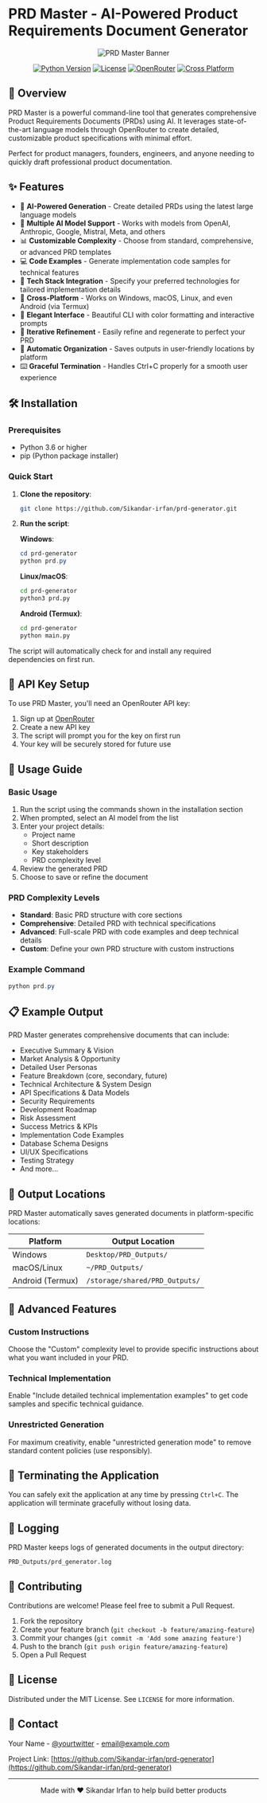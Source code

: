 # PRD Master - AI-Powered Product Requirements Document Generator

<div align="center">

![PRD Master Banner](https://img.shields.io/badge/PRD%20Master-AI%20Powered%20PRD%20Generator-blue?style=for-the-badge&logo=openai)

[![Python Version](https://img.shields.io/badge/Python-3.6%2B-blue.svg)](https://www.python.org/downloads/)
[![License](https://img.shields.io/badge/License-MIT-green.svg)](LICENSE)
[![OpenRouter](https://img.shields.io/badge/Powered%20by-OpenRouter-orange.svg)](https://openrouter.ai/)
[![Cross Platform](https://img.shields.io/badge/Platform-Windows%20%7C%20MacOS%20%7C%20Linux%20%7C%20Android-lightgrey.svg)](https://github.com/yourusername/prd-generator)

</div>

## 🚀 Overview

PRD Master is a powerful command-line tool that generates comprehensive Product Requirements Documents (PRDs) using AI. It leverages state-of-the-art language models through OpenRouter to create detailed, customizable product specifications with minimal effort.

Perfect for product managers, founders, engineers, and anyone needing to quickly draft professional product documentation.


## ✨ Features

- 🧠 **AI-Powered Generation** - Create detailed PRDs using the latest large language models
- 🌈 **Multiple AI Model Support** - Works with models from OpenAI, Anthropic, Google, Mistral, Meta, and others
- 📊 **Customizable Complexity** - Choose from standard, comprehensive, or advanced PRD templates
- 💻 **Code Examples** - Generate implementation code samples for technical features
- 🔧 **Tech Stack Integration** - Specify your preferred technologies for tailored implementation details
- 📱 **Cross-Platform** - Works on Windows, macOS, Linux, and even Android (via Termux)
- 🎨 **Elegant Interface** - Beautiful CLI with color formatting and interactive prompts
- 🔄 **Iterative Refinement** - Easily refine and regenerate to perfect your PRD
- 📁 **Automatic Organization** - Saves outputs in user-friendly locations by platform
- ⌨️ **Graceful Termination** - Handles Ctrl+C properly for a smooth user experience

## 🛠️ Installation

### Prerequisites

- Python 3.6 or higher
- pip (Python package installer)

### Quick Start

1. **Clone the repository**:
   ```bash
   git clone https://github.com/Sikandar-irfan/prd-generator.git
   ```

2. **Run the script**:

   **Windows**:
   ```powershell
   cd prd-generator
   python prd.py
   ```

   **Linux/macOS**:
   ```bash
   cd prd-generator
   python3 prd.py
   ```

   **Android (Termux)**:
   ```bash
   cd prd-generator
   python main.py
   ```

The script will automatically check for and install any required dependencies on first run.

## 🔑 API Key Setup

To use PRD Master, you'll need an OpenRouter API key:

1. Sign up at [OpenRouter](https://openrouter.ai/keys)
2. Create a new API key
3. The script will prompt you for the key on first run
4. Your key will be securely stored for future use

## 📖 Usage Guide

### Basic Usage

1. Run the script using the commands shown in the installation section
2. When prompted, select an AI model from the list
3. Enter your project details:
   - Project name
   - Short description
   - Key stakeholders
   - PRD complexity level
4. Review the generated PRD
5. Choose to save or refine the document

### PRD Complexity Levels

- **Standard**: Basic PRD structure with core sections
- **Comprehensive**: Detailed PRD with technical specifications
- **Advanced**: Full-scale PRD with code examples and deep technical details
- **Custom**: Define your own PRD structure with custom instructions

### Example Command

```powershell
python prd.py
```

## 📋 Example Output

PRD Master generates comprehensive documents that can include:

- Executive Summary & Vision
- Market Analysis & Opportunity
- Detailed User Personas
- Feature Breakdown (core, secondary, future)
- Technical Architecture & System Design
- API Specifications & Data Models
- Security Requirements
- Development Roadmap
- Risk Assessment
- Success Metrics & KPIs
- Implementation Code Examples
- Database Schema Designs
- UI/UX Specifications
- Testing Strategy
- And more...

## 📂 Output Locations

PRD Master automatically saves generated documents in platform-specific locations:

| Platform | Output Location |
|----------|----------------|
| Windows | `Desktop/PRD_Outputs/` |
| macOS/Linux | `~/PRD_Outputs/` |
| Android (Termux) | `/storage/shared/PRD_Outputs/` |

## 🔄 Advanced Features

### Custom Instructions

Choose the "Custom" complexity level to provide specific instructions about what you want included in your PRD.

### Technical Implementation

Enable "Include detailed technical implementation examples" to get code samples and specific technical guidance.

### Unrestricted Generation

For maximum creativity, enable "unrestricted generation mode" to remove standard content policies (use responsibly).

## 🛑 Terminating the Application

You can safely exit the application at any time by pressing `Ctrl+C`. The application will terminate gracefully without losing data.

## 📝 Logging

PRD Master keeps logs of generated documents in the output directory:

```
PRD_Outputs/prd_generator.log
```

## 🤝 Contributing

Contributions are welcome! Please feel free to submit a Pull Request.

1. Fork the repository
2. Create your feature branch (`git checkout -b feature/amazing-feature`)
3. Commit your changes (`git commit -m 'Add some amazing feature'`)
4. Push to the branch (`git push origin feature/amazing-feature`)
5. Open a Pull Request

## 📄 License

Distributed under the MIT License. See `LICENSE` for more information.

## 📧 Contact

Your Name - [@yourtwitter](https://twitter.com/yourtwitter) - email@example.com

Project Link: [https://github.com/Sikandar-irfan/prd-generator](https://github.com/Sikandar-irfan/prd-generator)

---

<div align="center">
Made with ❤️ Sikandar Irfan to help build better products
</div>
